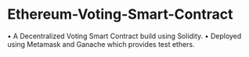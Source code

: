 # Ethereum-Voting-Smart-Contract
•	A Decentralized Voting Smart Contract build using Solidity.
•	Deployed using Metamask and Ganache which provides  test ethers.
